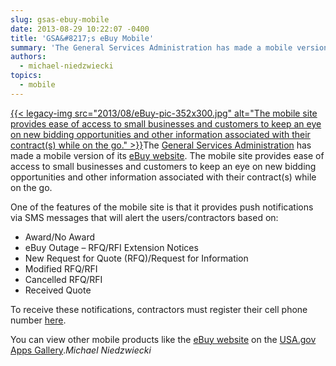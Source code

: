 ```yaml
---
slug: gsas-ebuy-mobile
date: 2013-08-29 10:22:07 -0400
title: 'GSA&#8217;s eBuy Mobile'
summary: 'The General Services Administration has made a mobile version of its eBuy website. The mobile site provides ease of access to small'
authors:
  - michael-niedzwiecki
topics:
  - mobile
---
```


[{{< legacy-img src="2013/08/eBuy-pic-352x300.jpg" alt="The mobile site provides ease of access to small businesses and customers to keep an eye on new bidding opportunities and other information associated with their contract(s) while on the go." >}}](https://s3.amazonaws.com/digitalgov/_legacy-img/2013/08/eBuy-pic.jpg)The [General Services Administration](http://www.gsa.gov/portal/category/100000?utm_source=OCM&utm_medium=print-radio&utm_term=&utm_campaign=shortcuts) has made a mobile version of its [eBuy website](https://www.ebuy.gsa.gov/mobile/login). The mobile site provides ease of access to small businesses and customers to keep an eye on new bidding opportunities and other  information associated with their contract(s) while on the go.

One of the features of the mobile site is that it provides push notifications via SMS messages that will alert the users/contractors based on:

  * Award/No Award
  * eBuy Outage – RFQ/RFI Extension Notices
  * New Request for Quote (RFQ)/Request for Information
  * Modified RFQ/RFI
  * Cancelled RFQ/RFI
  * Received Quote

To receive these notifications, contractors must register their cell phone number [here](https://www.ebuy.gsa.gov/advantage/ebuy/start_page.do).

You can view other mobile products like the [eBuy website](https://www.ebuy.gsa.gov/mobile/login) on the [USA.gov Apps Gallery](http://apps.usa.gov/)._Michael Niedzwiecki_